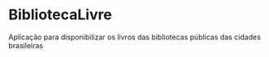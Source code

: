 # BibliotecaLivre
Aplicação para disponibilizar os livros das bibliotecas públicas das cidades brasileiras
